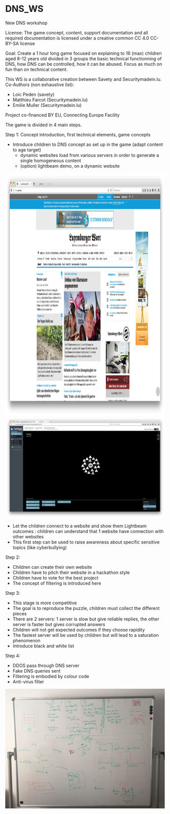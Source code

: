 # DNS_WS
New DNS workshop

License:
The game concept, content, support documentation and all required documentation is licensed under a creative common CC 4.0 CC-BY-SA license

Goal:
Create a 1 hour long game focused on explaining to 16 (max) children aged 8-12 years old divided in 3 groups the basic technical functionning of DNS, how DNS can be controlled, how it can be abused. Focus as much on fun than on technical content.

This WS is a collaborative creation between Savety and Securitymadein.lu. 
Co-Authors (non exhaustive list): 
- Loic Peden (savety)
- Matthieu Farcot (Securitymadein.lu)
- Emilie Muller (Securitymadein.lu)

Project co-financed BY EU, Connecting Europe Facility

The game is divided in 4 main steps.

Step 1: Concept introduction, first technical elements, game concepts

- Introduce children to DNS concept as set up in the game (adapt content to age target)
     - dynamic websites load from various servers in order to generate a single homogeneous content
     - (option) lightbeam demo, on a dynamic website
<img src="wort_capture.png" height=768 width=1024>
<img src="lightbeam_capture.png">
     
- Let the children connect to a website and show them Lightbeam outcomes : children can understand that 1 website have connection with other websites
- This first step can be used to raise awareness about specific sensitive topics (like cyberbullying)

Step 2:

- Children can create their own website
- Children have to pitch their website in a hackathon style
- Children have to vote for the best project
- The concept of filtering is introduced here

Step 3:

- This stage is more competitive
- The goal is to reproduce the puzzle, children must collect the different pieces
- There are 2 servers: 1 server is slow but give reliable replies, the other server is faster but gives corrupted answers
- Children will not get expected outcomes if they choose rapidity
- The fastest server will be used by children but will lead to a saturation phenomenon
- Introduce black and white list

Step 4:

- DDOS pass through DNS server
- Fake DNS queries sent
- Filtering is embodied by colour code
- Anti-virus filter




<img src="Brainstorm.jpg">
